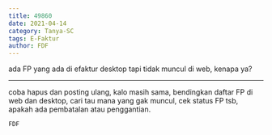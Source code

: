 ```yaml
---
title: 49860
date: 2021-04-14
category: Tanya-SC
tags: E-Faktur
author: FDF
---
```


ada FP yang ada di efaktur desktop tapi tidak muncul di web, kenapa ya?

---

coba hapus dan posting ulang, kalo masih sama, bendingkan daftar FP di web dan desktop, cari tau mana yang gak muncul, cek status FP tsb, apakah ada pembatalan atau penggantian.

`FDF`
